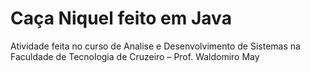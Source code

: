 # Caça Niquel feito em Java
Atividade feita no curso de Analise e Desenvolvimento de Sistemas na Faculdade de Tecnologia de Cruzeiro – Prof. Waldomiro May
